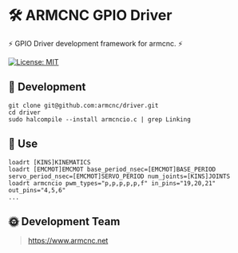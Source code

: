 # 🛠️ ARMCNC GPIO Driver

⚡ GPIO Driver development framework for armcnc. ⚡

[![License: MIT](https://img.shields.io/badge/License-MIT-yellow.svg)](https://opensource.org/licenses/MIT)

## 📖 Development

```shell
git clone git@github.com:armcnc/driver.git
cd driver
sudo halcompile --install armcncio.c | grep Linking
```

## 📖 Use

```shell
loadrt [KINS]KINEMATICS
loadrt [EMCMOT]EMCMOT base_period_nsec=[EMCMOT]BASE_PERIOD servo_period_nsec=[EMCMOT]SERVO_PERIOD num_joints=[KINS]JOINTS
loadrt armcncio pwm_types="p,p,p,p,p,f" in_pins="19,20,21" out_pins="4,5,6"
...
```

## 🌞 Development Team

> https://www.armcnc.net